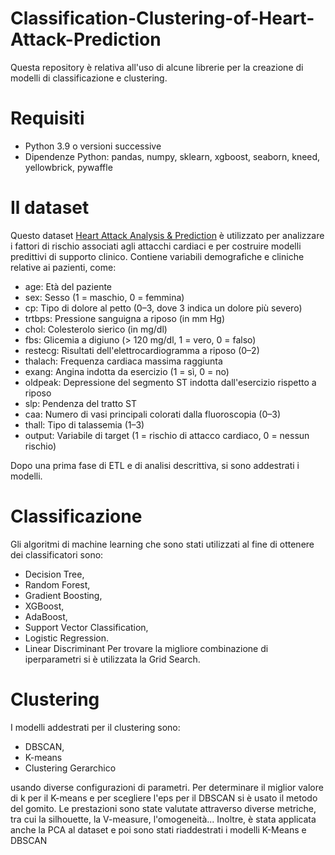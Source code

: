 # Classification-Clustering-of-Heart-Attack-Prediction
Questa repository è relativa all'uso di alcune librerie per la creazione di modelli di classificazione e clustering.

# Requisiti
- Python 3.9 o versioni successive
- Dipendenze Python: pandas, numpy, sklearn, xgboost, seaborn, kneed, yellowbrick, pywaffle

# Il dataset
Questo dataset [Heart Attack Analysis & Prediction](https://www.kaggle.com/datasets/rashikrahmanpritom/heart-attack-analysis-prediction-dataset/data)
 è utilizzato per analizzare i fattori di rischio associati agli attacchi cardiaci e per costruire modelli predittivi di supporto clinico. Contiene variabili demografiche e cliniche relative ai pazienti, come:

- age: Età del paziente
- sex: Sesso (1 = maschio, 0 = femmina)
- cp: Tipo di dolore al petto (0–3, dove 3 indica un dolore più severo)
- trtbps: Pressione sanguigna a riposo (in mm Hg)
- chol: Colesterolo sierico (in mg/dl)
- fbs: Glicemia a digiuno (> 120 mg/dl, 1 = vero, 0 = falso)
- restecg: Risultati dell'elettrocardiogramma a riposo (0–2)
- thalach: Frequenza cardiaca massima raggiunta
- exang: Angina indotta da esercizio (1 = sì, 0 = no)
- oldpeak: Depressione del segmento ST indotta dall'esercizio rispetto a riposo
- slp: Pendenza del tratto ST
- caa: Numero di vasi principali colorati dalla fluoroscopia (0–3)
- thall: Tipo di talassemia (1–3)
- output: Variabile di target (1 = rischio di attacco cardiaco, 0 = nessun rischio)

Dopo una prima fase di ETL e di analisi descrittiva, si sono addestrati i modelli.

# Classificazione
Gli algoritmi di machine learning che sono stati utilizzati al fine di ottenere dei classificatori sono:

- Decision Tree,
- Random Forest,
- Gradient Boosting,
- XGBoost,
- AdaBoost,
- Support Vector Classification,
- Logistic Regression.
- Linear Discriminant
Per trovare la migliore combinazione di iperparametri si è utilizzata la Grid Search.

# Clustering
I modelli addestrati per il clustering sono:

- DBSCAN,
- K-means
- Clustering Gerarchico

usando diverse configurazioni di parametri. Per determinare il miglior valore di k per il K-means e per scegliere l'eps per il DBSCAN si è usato il metodo del gomito. Le prestazioni sono state valutate attraverso diverse metriche, tra cui la silhouette, la V-measure, l'omogeneità...
Inoltre, è stata applicata anche la PCA al dataset e poi sono stati riaddestrati i modelli K-Means e DBSCAN 
